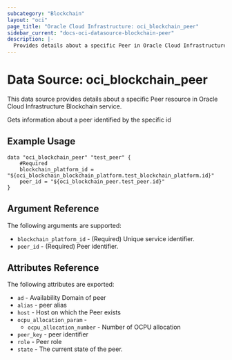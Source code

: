 ```yaml
---
subcategory: "Blockchain"
layout: "oci"
page_title: "Oracle Cloud Infrastructure: oci_blockchain_peer"
sidebar_current: "docs-oci-datasource-blockchain-peer"
description: |-
  Provides details about a specific Peer in Oracle Cloud Infrastructure Blockchain service
---
```


# Data Source: oci_blockchain_peer
This data source provides details about a specific Peer resource in Oracle Cloud Infrastructure Blockchain service.

Gets information about a peer identified by the specific id

## Example Usage

```hcl
data "oci_blockchain_peer" "test_peer" {
	#Required
	blockchain_platform_id = "${oci_blockchain_blockchain_platform.test_blockchain_platform.id}"
	peer_id = "${oci_blockchain_peer.test_peer.id}"
}
```

## Argument Reference

The following arguments are supported:

* `blockchain_platform_id` - (Required) Unique service identifier.
* `peer_id` - (Required) Peer identifier.


## Attributes Reference

The following attributes are exported:

* `ad` - Availability Domain of peer
* `alias` - peer alias
* `host` - Host on which the Peer exists
* `ocpu_allocation_param` - 
	* `ocpu_allocation_number` - Number of OCPU allocation
* `peer_key` - peer identifier
* `role` - Peer role
* `state` - The current state of the peer.

